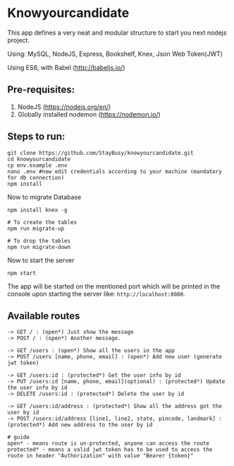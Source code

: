 # Knowyourcandidate

This app defines a very neat and modular structure to start you next nodejs project.

Using: MySQL, NodeJS, Express, Bookshelf, Knex, Json Web Token(JWT)

Using ES6, with Babel (http://babeljs.io/)


## Pre-requisites:
1. NodeJS (https://nodejs.org/en/)
2. Globally installed nodemon (https://nodemon.io/)


## Steps to run:
```
git clone https://github.com/StayBusy/knowyourcandidate.git
cd knowyourcandidate
cp env.example .env
nano .env #now edit credentials according to your machine (mandatory for db connection)
npm install
```
Now to migrate Database
```
npm install knex -g

# To create the tables
npm run migrate-up

# To drop the tables
npm run migrate-down
```
Now to start the server
```
npm start
```
The app will be started on the mentioned port which will be printed in the console upon starting the server like: `http://localhost:8080`.


## Available routes
```
-> GET / : (open*) Just show the message
-> POST / : (open*) Another message.

-> GET /users : (open*) Show all the users in the app
-> POST /users [name, phone, email] : (open*) Add new user (generate jwt token)

-> GET /users:id : (protected*) Get the user info by id
-> PUT /users:id [name, phone, email](optional) : (protected*) Update the user info by id
-> DELETE /users:id : (protected*) Delete the user by id

-> GET /users:id/address : (protected*) Show all the address got the user by id
-> POST /users:id/address [line1, line2, state, pincode, landmark] : (protected*) Add new address to the user by id

# guide
open* - means route is un-protected, anyone can access the route
protected* - means a valid jwt token has to be used to access the route in header "Authorization" with value "Bearer {token}"
```
